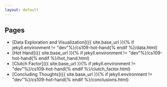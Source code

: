 ```yaml
---
layout: default
---
```


## Pages
* [Data Exploration and Visualization]({{ site.base_url }}{% if jekyll.environment != "dev"%}/cs109-hot-hand{% endif %}/data.html)
* [Hot Hand]({{ site.base_url }}{% if jekyll.environment != "dev"%}/cs109-hot-hand{% endif %}/hot_hand.html)
* [Clutch Factor]({{ site.base_url }}{% if jekyll.environment != "dev"%}/cs109-hot-hand{% endif %}/clutch_factor.html)
* [Concluding Thoughts]({{ site.base_url }}{% if jekyll.environment != "dev"%}/cs109-hot-hand{% endif %}/conclusions.html)
